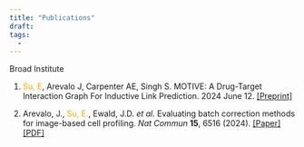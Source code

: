 ```yaml
---
title: "Publications"
draft: 
tags:
  - 
---
```

 
Broad Institute
1. <p> <span style="color: orange;">Su, E</span>, Arevalo J, Carpenter AE, Singh S. MOTIVE: A Drug-Target Interaction Graph For Inductive Link Prediction. 2024 June 12. <a href="https://doi.org/10.48550/arXiv.2406.08649" target="_blank">[Preprint] </a> </p>

2. <p> Arevalo, J., <span style="color: orange;">Su, E.</span>, Ewald, J.D. <em>et al.</em> Evaluating batch correction methods for image-based cell profiling. <em>Nat Commun</em> <b>15</b>, 6516 (2024). <a href="https://doi.org/10.1038/s41467-024-50613-5" target="_blank">[Paper] </a> <a href="https://www.nature.com/articles/s41467-024-50613-5.pdf " target="_blank">[PDF] </a> </p> 

